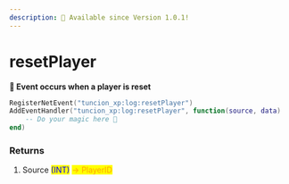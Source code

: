 ```yaml
---
description: 🔧 Available since Version 1.0.1!
---
```


# resetPlayer

&#x20;**📢 Event occurs when a player is reset**

```lua
RegisterNetEvent("tuncion_xp:log:resetPlayer")
AddEventHandler("tuncion_xp:log:resetPlayer", function(source, data)
    -- Do your magic here 💫
end)
```

### Returns

1. Source <mark style="color:blue;">(INT)</mark> <mark style="color:orange;">-> PlayerID</mark>

